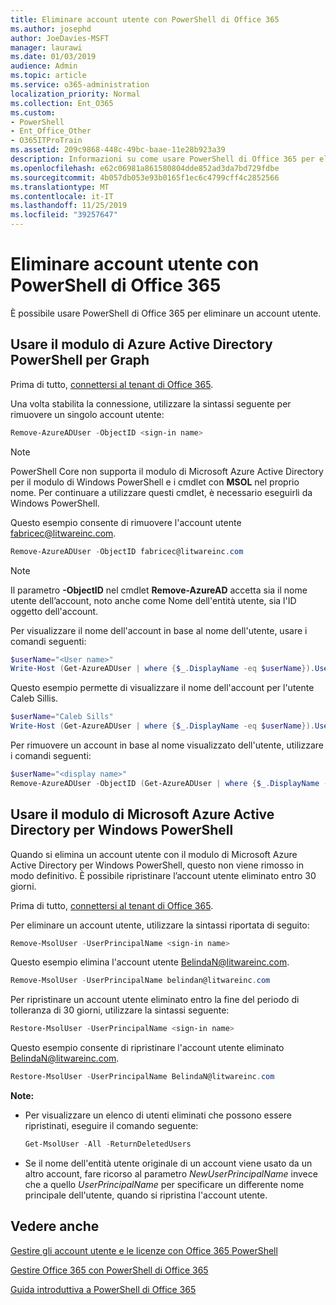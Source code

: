 ```yaml
---
title: Eliminare account utente con PowerShell di Office 365
ms.author: josephd
author: JoeDavies-MSFT
manager: laurawi
ms.date: 01/03/2019
audience: Admin
ms.topic: article
ms.service: o365-administration
localization_priority: Normal
ms.collection: Ent_O365
ms.custom:
- PowerShell
- Ent_Office_Other
- O365ITProTrain
ms.assetid: 209c9868-448c-49bc-baae-11e28b923a39
description: Informazioni su come usare PowerShell di Office 365 per eliminare gli account utente di Office 365.
ms.openlocfilehash: e62c06981a861580804dde852ad3da7bd729fdbe
ms.sourcegitcommit: 4b057db053e93b0165f1ec6c4799cff4c2852566
ms.translationtype: MT
ms.contentlocale: it-IT
ms.lasthandoff: 11/25/2019
ms.locfileid: "39257647"
---
```

# <a name="delete-user-accounts-with-office-365-powershell"></a>Eliminare account utente con PowerShell di Office 365

È possibile usare PowerShell di Office 365 per eliminare un account utente.
   
## <a name="use-the-azure-active-directory-powershell-for-graph-module"></a>Usare il modulo di Azure Active Directory PowerShell per Graph

Prima di tutto, [connettersi al tenant di Office 365](connect-to-office-365-powershell.md#connect-with-the-azure-active-directory-powershell-for-graph-module).

Una volta stabilita la connessione, utilizzare la sintassi seguente per rimuovere un singolo account utente:
  
```powershell
Remove-AzureADUser -ObjectID <sign-in name>
```

>[!Note]
>PowerShell Core non supporta il modulo di Microsoft Azure Active Directory per il modulo di Windows PowerShell e i cmdlet con **MSOL** nel proprio nome. Per continuare a utilizzare questi cmdlet, è necessario eseguirli da Windows PowerShell.
>

Questo esempio consente di rimuovere l'account utente fabricec@litwareinc.com.
  
```powershell
Remove-AzureADUser -ObjectID fabricec@litwareinc.com
```

> [!NOTE]
> Il parametro **-ObjectID** nel cmdlet **Remove-AzureAD** accetta sia il nome utente dell’account, noto anche come Nome dell'entità utente, sia l'ID oggetto dell'account.
  
Per visualizzare il nome dell'account in base al nome dell'utente, usare i comandi seguenti:
  
```powershell
$userName="<User name>"
Write-Host (Get-AzureADUser | where {$_.DisplayName -eq $userName}).UserPrincipalName
```

Questo esempio permette di visualizzare il nome dell'account per l'utente Caleb Sillis.
  
```powershell
$userName="Caleb Sills"
Write-Host (Get-AzureADUser | where {$_.DisplayName -eq $userName}).UserPrincipalName
```

Per rimuovere un account in base al nome visualizzato dell'utente, utilizzare i comandi seguenti:
  
```powershell
$userName="<display name>"
Remove-AzureADUser -ObjectID (Get-AzureADUser | where {$_.DisplayName -eq $userName}).UserPrincipalName
```

## <a name="use-the-microsoft-azure-active-directory-module-for-windows-powershell"></a>Usare il modulo di Microsoft Azure Active Directory per Windows PowerShell

Quando si elimina un account utente con il modulo di Microsoft Azure Active Directory per Windows PowerShell, questo non viene rimosso in modo definitivo. È possibile ripristinare l’account utente eliminato entro 30 giorni.

Prima di tutto, [connettersi al tenant di Office 365](connect-to-office-365-powershell.md#connect-with-the-microsoft-azure-active-directory-module-for-windows-powershell).


Per eliminare un account utente, utilizzare la sintassi riportata di seguito:
  
```powershell
Remove-MsolUser -UserPrincipalName <sign-in name>
```

Questo esempio elimina l'account utente BelindaN@litwareinc.com.
  
```powershell
Remove-MsolUser -UserPrincipalName belindan@litwareinc.com
```

Per ripristinare un account utente eliminato entro la fine del periodo di tolleranza di 30 giorni, utilizzare la sintassi seguente:
  
```powershell
Restore-MsolUser -UserPrincipalName <sign-in name>
```

Questo esempio consente di ripristinare l'account utente eliminato BelindaN@litwareinc.com.
  
```powershell
Restore-MsolUser -UserPrincipalName BelindaN@litwareinc.com
```

 **Note:**
  
- Per visualizzare un elenco di utenti eliminati che possono essere ripristinati, eseguire il comando seguente:
    
  ```powershell
  Get-MsolUser -All -ReturnDeletedUsers
  ```

- Se il nome dell'entità utente originale di un account viene usato da un altro account, fare ricorso al parametro _NewUserPrincipalName_ invece che a quello _UserPrincipalName_ per specificare un differente nome principale dell'utente, quando si ripristina l'account utente.


## <a name="see-also"></a>Vedere anche

[Gestire gli account utente e le licenze con Office 365 PowerShell](manage-user-accounts-and-licenses-with-office-365-powershell.md)
  
[Gestire Office 365 con PowerShell di Office 365](manage-office-365-with-office-365-powershell.md)
  
[Guida introduttiva a PowerShell di Office 365](getting-started-with-office-365-powershell.md)

